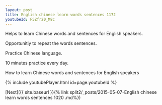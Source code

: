 ```yaml
---
layout: post
title: English chinese learn words sentences 1172 
youtubeId: F5Zfr20_M8c
---
```

 
 
Helps to learn Chinese words and sentences for English speakers.

Opportunitiy to repeat the words sentences. 

Practice Chinese language. 
 
10 minutes practice every day. 
 
How to learn Chinese words and sentences for English speakers 
 
{% include youtubePlayer.html id=page.youtubeId %}
 
 
[Next]({{ site.baseurl }}{% link  split2/_posts/2015-05-07-English chinese learn words sentences 1020 .md%})
 
